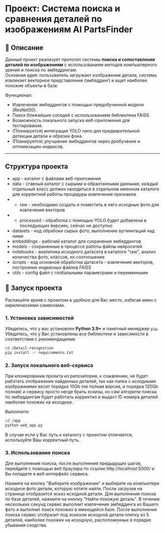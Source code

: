 # Проект: Система поиска и сравнения деталей по изображениям AI PartsFinder

## 📌 Описание
Данный проект реализует прототип системы **поиска и сопоставления деталей по изображениям** с использованием методов компьютерного зрения и поиска по эмбеддингам.  
Основная идея: пользователь загружает изображение детали, система извлекает векторное представление (эмбеддинг) и ищет наиболее похожие объекты в базе.  

Функционал:
- Извлечение эмбеддингов с помощью предобученной модели (ResNet50).
- Поиск ближайших соседей с использованием библиотеки FAISS.
- Возможность локального запуска веб-приложения для тестирования.
- (Планируется) интеграция YOLO nano для предварительной детекции детали и обрезки фона.
- (Планируется) улучшение эмбеддингов через дообучение и оптимизацию индексов.

---
## Структура проекта
- app                      - каталог с файлами веб-приложения
- data                     - сгавный каталог с сырыми и обраотанными данными, каждый отдельный класс должен находиться в отдельном именном каталоге для корректной работы процедуры извлечения признаков
- - raw                    - необходимо создать и поместить в него исходные фото для извлечения векторов
- - processed              - обработка с помощью YOLO будет добавлена в последующих версиях, сейчас не доступно
- datasets                 - код обрабоки сырых фото, выполнение аугментаций над ними
- embeddings               - рабочий каталог для сохранения эмбеддингов
- models                   - сохраненные в процессе работы файлы нейросетей
- notebooks                - аналитика исходного датасета в каталоге "raw", анализ количества фото, классов, их соотношение
- scripts                  - код основной обработки датасета - извлечение векторов, построение индексных файлов FAISS 
- utils                    - config файл с глобальными параметрами и переменными




## 🚀 Запуск проекта
Распакуйте архив с проектом в удобное для Вас место, избегая имен с кирилическими символами.

### 1. Установка зависимостей
Убедитесь, что у вас установлен **Python 3.9+** и пакетный менеджер `pip`.
Убедитесь, что у Вас установлены все библиотеки и зависимости в соответствии с рекомендациями
```bash
cd /Detail-recognition
pip install -r requirements.txt
```

### 2. Запуск локального веб-сервиса
При клонировании проекта из репозитория, к сожалению, не будет работать отображение найденных деталей, так как папка с исходными изображниями весит порядка 10Gb (не полная версия, и порядка 120Gb полная) и сервису просто негде брать эскизы, но сам алгоритм поиска по эмбеддингам будет работать корректно и выдаст ID номера деталей наиболее похожих на исходное.

Выполните:
```bash
cd /app
python web_app.py
```
В случае если у Вас путь к каталогу с проектом отличается, используйте Ваш корректный путь.

### 3. Использование поиска

Для выполнения поиска, после выполнения предыдущих шагов, перейдите с помощью веб браузера по ссылке http://localhost:5000/ и Вы попадете в веб-интерфейс сервиса.

Назмите на кнопку "Выберите изображение" и выберите на компьютере исходное фото детали, которую хотите найти.
После загрузки на странице отобразится эскиз исходной детали. 
Для выполнения поиска по базе деталей, нажмите на кнопку "Найти похожую деталь".
В течение нескольких секунд сервис выполнит извлечение эмбеддинга из Вашего фото и выполнит поиск похожих в имеющейся базе.
После выполнения поиска сервис отобразит под эскизом исходной детали плитку из 5 деталей, наиболее похожих на исходную, расположенных в порядке убывания сходства.

